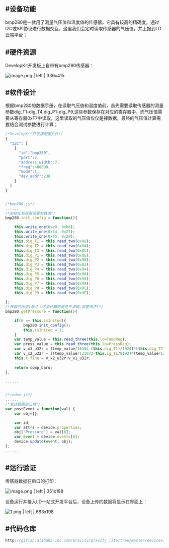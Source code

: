## #设备功能


bmp280是一款用了测量气压值和温度值的传感器，它具有较高的精确度，通过I2C或SPI协议进行数据交互，这里我们会定时读取传感器的气压值，并上报到LD云端平台；


## #硬件资源

DevelopKit开发板上自带有bmp280传感器：


![image.png | left | 336x415](https://cdn.yuque.com/lark/0/2018/png/66207/1526895697644-77d09474-73c8-4e5a-9af6-9040b10f897e.png "")



## #软件设计
根据bmp280的数据手册，在读取气压值和温度值前，首先需要读取传感器的测量参数dig\_T1-dig\_T4,dig\_P1-dig\_P9,这些参数保存在对应的寄存器中，而气压值需要从寄存器0xF7中读取，这里读取的气压值仅仅是裸数据，最终的气压值计算需要结合测试参数进行计算；


```javascript
/*DevelopKit开发板配置文件*/
{
  "I2C": [
    {
      "id":"bmp280",
      "port":2,
      "address_width":7,
      "freq":400000,
      "mode":1,
      "dev_addr":238
    }
  ]
}


/*bmp280.js*/
......
/*初始化和获取测量参数值*/
bmp280.init_config = function(){

    this.write_one(0xe0, 0xb6);
    this.write_one(0xf4, 0x27);
    this.write_one(0xf5, 0x20);
	this.dig_T1 = this.read_two(0x88);
	this.dig_T2 = this.read_two(0x8A);
	this.dig_T3 = this.read_two(0x8C);
	this.dig_P1 = this.read_two(0x8E);
	this.dig_P2 = this.read_two(0x90);
	this.dig_P3 = this.read_two(0x92);
	this.dig_P4 = this.read_two(0x94);
	this.dig_P5 = this.read_two(0x96);
	this.dig_P6 = this.read_two(0x98);
	this.dig_P7 = this.read_two(0x9A);
	this.dig_P8 = this.read_two(0x9C);
    this.dig_P9 = this.read_two(0x9E);
    
};
/*获取气压值(备注：这里计算的值还不准确,需要修正)*/
bmp280.getPressure = function(){

    if(0 == this.isInited){
        bmp280.init_config();
        this.isInited = 1;
    }
    var temp_value = this.read_three(this.lowTempReg);
    var press_value = this.read_three(this.lowPressReg);
	var v_x1_u32r = (temp_value/16384-(this.dig_T1)/1024)*(this.dig_T2);
	var v_x2_u32r = ((temp_value/131072-this.ig_T1/8192)*(temp_value/131072-this.dig_T1/8192))*this.dig_T3;
    this.t_fine = v_x2_u32r+v_x1_u32r;
    ......
    return comp_baro;
};

......


/*index.js*/
......
/*发送数据到云端*/
var postEvent = function(val) {
    var obj={};

    var id;
    var attrs = device.properties;
    obj['Pressure'] = val[0];
    var event = device.events[0];
    device.update(event, obj);
};
......
```


## #运行验证
<span data-type="color" style="color:rgb(38, 38, 38)"><span data-type="background" style="background-color:rgb(255, 255, 255)">传感器数据在串口的打印：</span></span>


![image.png | left | 351x188](https://cdn.yuque.com/lark/0/2018/png/66207/1526897391397-7c3885d1-8ac3-4323-8095-2246cad06528.png "")


<span data-type="color" style="color:rgb(38, 38, 38)"><span data-type="background" style="background-color:rgb(255, 255, 255)">设备运行并接入LD一站式开发平台后，设备上传的数据将显示在界面上：</span></span>



![1.png | left | 683x198](https://cdn.yuque.com/lark/0/2018/png/66207/1526896193608-ed38582c-1817-4065-9e60-8df31f7a93b4.png "")


## #代码仓库

```c
http://gitlab.alibaba-inc.com/Gravity/gravity_lite/tree/master/devices/bmp280
```

 